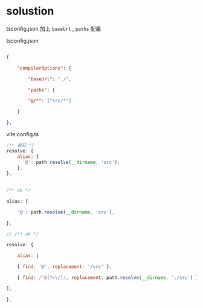 # solustion
tsconfig.json 加上 `baseUrl` , `paths` 配置

tsconfig.json
```json

{

	"compilerOptions": {

		"baseUrl": "./",

		"paths": {

		"@/*": ["src/*"]

	}

},

```

vite.config.ts
```js
/** 最初 */
resolve: {
	alias: {
	  '@': path.resolve(__dirname, 'src'),
	},
},
	
	
/** ok */

alias: {

	'@': path.resolve(__dirname, 'src'),

},

// /** ok */

resolve: {

	alias: [

	{ find: '@', replacement: '/src' },

	{ find: /^@(?=\/)/, replacement: path.resolve(__dirname, './src') },

],

},
	
	
```